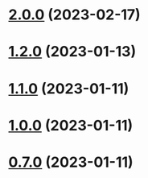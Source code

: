

# [2.0.0](https://github.com/cumt-robin/vue-pro-components/compare/@vue-pro-components/headless@0.5.4...2.0.0) (2023-02-17)

# [1.2.0](https://github.com/cumt-robin/vue-pro-components/compare/@vue-pro-components/headless@0.5.3...1.2.0) (2023-01-13)

# [1.1.0](https://github.com/cumt-robin/vue-pro-components/compare/@vue-pro-components/headless@0.5.2...1.1.0) (2023-01-11)

# [1.0.0](https://github.com/cumt-robin/vue-pro-components/compare/@vue-pro-components/headless@0.5.1...1.0.0) (2023-01-11)

# [0.7.0](https://github.com/cumt-robin/vue-pro-components/compare/@vue-pro-components/headless@0.5.0...0.7.0) (2023-01-11)